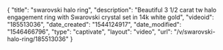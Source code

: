 {
    "title": "swarovski halo ring",
    "description": "Beautiful 3 1\/2 carat tw halo engagement ring with Swarovski crystal set in 14k white gold",
    "videoid": "185513036",
    "date_created": "1544124917",
    "date_modified": "1546466796",
    "type": "captivate",
    "layout": "video",
    "url": "\/v\/swarovski-halo-ring\/185513036"
}